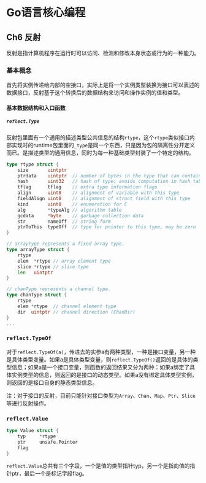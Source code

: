 # Go语言核心编程

## Ch6 反射

反射是指计算机程序在运行时可以访问、检测和修改本身状态或行为的一种能力。

### 基本概念

首先将实例传递给内部的空接口，实际上是将一个实例类型装换为接口可以表述的数据接口，反射基于这个转换后的数据结构来访问和操作实例的值和类型。

#### 基本数据结构和入口函数

##### `reflect.Type`

反射包里面有一个通用的描述类型公共信息的结构`rtype`，这个`rtype`类似接口内部实现时的runtime包里面的`_type`是同一个东西，只是因为包的隔离性分开定义而已。是描述类型的通用信息，同时为每一种基础类型封装了一个特定的结构。

~~~go
type rtype struct {
	size       uintptr
	ptrdata    uintptr  // number of bytes in the type that can contain pointers
	hash       uint32   // hash of type; avoids computation in hash tables
	tflag      tflag    // extra type information flags
	align      uint8    // alignment of variable with this type
	fieldAlign uint8    // alignment of struct field with this type
	kind       uint8    // enumeration for C
	alg        *typeAlg // algorithm table
	gcdata     *byte    // garbage collection data
	str        nameOff  // string form
	ptrToThis  typeOff  // type for pointer to this type, may be zero
}

// arrayType represents a fixed array type.
type arrayType struct {
	rtype
	elem  *rtype // array element type
	slice *rtype // slice type
	len   uintptr
}

// chanType represents a channel type.
type chanType struct {
	rtype
	elem *rtype  // channel element type
	dir  uintptr // channel direction (ChanDir)
}
...
~~~



### `reflect.TypeOf`

对于`reflect.TypeOf(a)`，传进去的实参a有两种类型，一种是接口变量，另一种是具体类型变量。如果a是具体类型变量，则`reflect.TypeOf()`返回的是具体的类型信息；如果a是一个接口变量，则函数的返回结果又分为两种：如果a绑定了具体实例类型的信息，则返回的是接口的动态类型。如果a没有绑定具体类型实例，则返回的是接口自身的静态类型信息。

注：对于接口的反射，目前只能针对接口类型为`Array`、`Chan`、`Map`、`Ptr`、`Slice`等进行反射操作。

### `reflect.Value`

~~~go
type Value struct {
    typ	 	*rtype
    ptr		unsafe.Pointer
    flag
}
~~~

`reflect.Value`总共有三个字段，一个是值的类型指针typ，另一个是指向值的指针ptr，最后一个是标记字段flag。